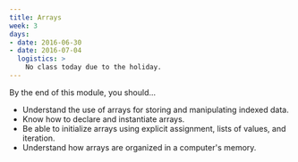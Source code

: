 ```yaml
---
title: Arrays
week: 3
days:
- date: 2016-06-30
- date: 2016-07-04
  logistics: >
    No class today due to the holiday.
---
```


By the end of this module, you should...

<UL>
<LI>Understand the use of arrays for storing and manipulating indexed data.</LI>
<LI>Know how to declare and instantiate arrays.</LI>
<LI>Be able to initialize arrays using explicit assignment, lists of values, and iteration.</LI>
<LI>Understand how arrays are organized in a computer's memory.</LI>
</UL>